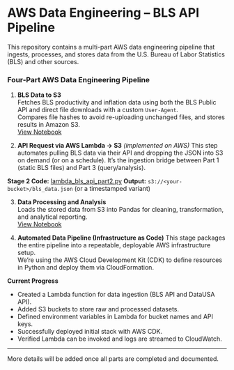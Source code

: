 # AWS Data Engineering – BLS API Pipeline
This repository contains a multi-part AWS data engineering pipeline that ingests, processes, and stores data from the U.S. Bureau of Labor Statistics (BLS) and other sources.

### Four-Part AWS Data Engineering Pipeline
1. **BLS Data to S3**  
   Fetches BLS productivity and inflation data using both the BLS Public API and direct file downloads with a custom `User-Agent`.  
   Compares file hashes to avoid re-uploading unchanged files, and stores results in Amazon S3.  
   [View Notebook](s3-pipeline-bls-api-part1.ipynb)

2. **API Request via AWS Lambda → S3** *(implemented on AWS)*
This step automates pulling BLS data via their API and dropping the JSON into S3 on demand (or on a schedule). It’s the ingestion bridge between Part 1 (static BLS files) and Part 3 (query/analysis).

**Stage 2 Code:** [lambda_bls_api_part2.py](https://github.com/ScottySchmidt/AWS_DataEngineer_API/blob/main/lambda_bls_api_part2.py) 
**Output:** `s3://<your-bucket>/bls_data.json` (or a timestamped variant)


3. **Data Processing and Analysis**  
   Loads the stored data from S3 into Pandas for cleaning, transformation, and analytical reporting.  
   [View Notebook](aws-data-pipeline-warehouse-part3.ipynb)

4. **Automated Data Pipeline (Infrastructure as Code)**
This stage packages the entire pipeline into a repeatable, deployable AWS infrastructure setup.  
We’re using the AWS Cloud Development Kit (CDK) to define resources in Python and deploy them via CloudFormation.

**Current Progress**
- Created a Lambda function for data ingestion (BLS API and DataUSA API).
- Added S3 buckets to store raw and processed datasets.
- Defined environment variables in Lambda for bucket names and API keys.
- Successfully deployed initial stack with AWS CDK.
- Verified Lambda can be invoked and logs are streamed to CloudWatch.

---
More details will be added once all parts are completed and documented.
